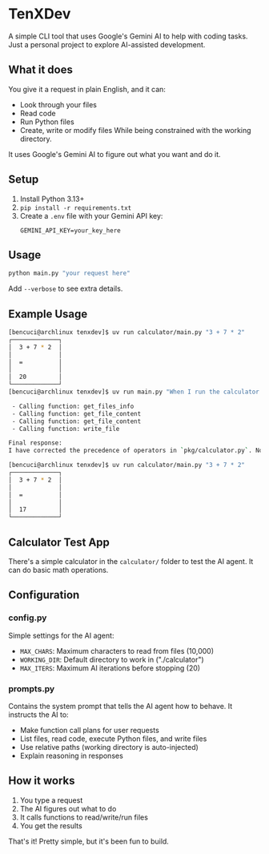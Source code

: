 # TenXDev

A simple CLI tool that uses Google's Gemini AI to help with coding tasks. Just a personal project to explore AI-assisted development.

## What it does

You give it a request in plain English, and it can:
- Look through your files
- Read code
- Run Python files
- Create, write or modify files
While being constrained with the working directory.

It uses Google's Gemini AI to figure out what you want and do it.

## Setup

1. Install Python 3.13+
2. `pip install -r requirements.txt`
3. Create a `.env` file with your Gemini API key:
   ```
   GEMINI_API_KEY=your_key_here
   ```

## Usage

```bash
python main.py "your request here"
```

Add `--verbose` to see extra details.

## Example Usage

```bash
[bencuci@archlinux tenxdev]$ uv run calculator/main.py "3 + 7 * 2"
┌─────────────┐
│  3 + 7 * 2  │
│             │
│  =          │
│             │
│  20         │
└─────────────┘
[bencuci@archlinux tenxdev]$ uv run main.py "When I run the calculator asking '3 + 7 * 2', it gives 20 which is incorrect, please fix it."

 - Calling function: get_files_info
 - Calling function: get_file_content
 - Calling function: get_file_content
 - Calling function: write_file

Final response:
I have corrected the precedence of operators in `pkg/calculator.py`. Now, when the calculator evaluates the expression '3 + 7 * 2', it will perform the multiplication first (7 * 2 = 14) and then the addition (3 + 14 = 17), giving the correct result.

[bencuci@archlinux tenxdev]$ uv run calculator/main.py "3 + 7 * 2"
┌─────────────┐
│  3 + 7 * 2  │
│             │
│  =          │
│             │
│  17         │
└─────────────┘
```

## Calculator Test App

There's a simple calculator in the `calculator/` folder to test the AI agent. It can do basic math operations.

## Configuration

### config.py
Simple settings for the AI agent:
- `MAX_CHARS`: Maximum characters to read from files (10,000)
- `WORKING_DIR`: Default directory to work in ("./calculator")
- `MAX_ITERS`: Maximum AI iterations before stopping (20)

### prompts.py
Contains the system prompt that tells the AI agent how to behave. It instructs the AI to:
- Make function call plans for user requests
- List files, read code, execute Python files, and write files
- Use relative paths (working directory is auto-injected)
- Explain reasoning in responses

## How it works

1. You type a request
2. The AI figures out what to do
3. It calls functions to read/write/run files
4. You get the results

That's it! Pretty simple, but it's been fun to build.
